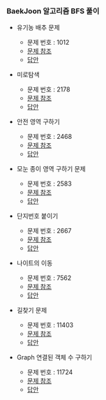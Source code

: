 ### BaekJoon 알고리즘 BFS 풀이
- 유기농 배추 문제
    - 문제 번호 : 1012
    - <a href="https://www.acmicpc.net/problem/1012">문제 참조</a>
    - <a href="https://github.com/hongjw1991/java-data_structure-algorithm/tree/master/Algorithm/Problem_Solve/BFS/BaekJoon/BaekJoon1012.java">답안</a>

- 미로탐색
    - 문제 번호 : 2178
    - <a href="https://www.acmicpc.net/problem/2178">문제 참조</a>
    - <a href="https://github.com/hongjw1991/java-data_structure-algorithm/tree/master/Algorithm/Problem_Solve/BFS/BaekJoon/BaekJoon2178.java">답안</a>

- 안전 영역 구하기
    - 문제 번호 : 2468
    - <a href="https://www.acmicpc.net/problem/2468">문제 참조</a>
    - <a href="https://github.com/hongjw1991/java-data_structure-algorithm/tree/master/Algorithm/Problem_Solve/BFS/BaekJoon/BaekJoon2468.java">답안</a>

- 모눈 종이 영역 구하기 문제
    - 문제 번호 : 2583
    - <a href="https://www.acmicpc.net/problem/2583">문제 참조</a>
    - <a href="https://github.com/hongjw1991/java-data_structure-algorithm/tree/master/Algorithm/Problem_Solve/BFS/BaekJoon/BaekJoon2583.java">답안</a>

- 단지번호 붙이기
    - 문제 번호 : 2667
    - <a href="https://www.acmicpc.net/problem/2667">문제 참조</a>
    - <a href="https://github.com/hongjw1991/java-data_structure-algorithm/tree/master/Algorithm/Problem_Solve/BFS/BaekJoon/BaekJoon2667.java">답안</a>

- 나이트의 이동
    - 문제 번호 : 7562
    - <a href="https://www.acmicpc.net/problem/7562">문제 참조</a>
    - <a href="https://github.com/hongjw1991/java-data_structure-algorithm/tree/master/Algorithm/Problem_Solve/BFS/BaekJoon/BaekJoon7562.java">답안</a>
    
- 길찾기 문제
    - 문제 번호 : 11403
    - <a href="https://www.acmicpc.net/problem/11403">문제 참조</a>
    - <a href="https://github.com/hongjw1991/java-data_structure-algorithm/tree/master/Algorithm/Problem_Solve/BFS/BaekJoon/BaekJoon11403.java">답안</a>


- Graph 연결된 객체 수 구하기
    - 문제 번호 : 11724
    - <a href="https://www.acmicpc.net/problem/11724">문제 참조</a>
    - <a href="https://github.com/hongjw1991/java-data_structure-algorithm/tree/master/Algorithm/Problem_Solve/BFS/BaekJoon/BaekJoon11724.java">답안</a>